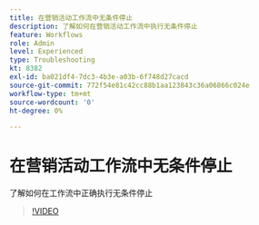 ```yaml
---
title: 在营销活动工作流中无条件停止
description: 了解如何在营销活动工作流中执行无条件停止
feature: Workflows
role: Admin
level: Experienced
type: Troubleshooting
kt: 8382
exl-id: ba021df4-7dc3-4b3e-a03b-6f748d27cacd
source-git-commit: 772f54e81c42cc88b1aa123843c36a06866c024e
workflow-type: tm+mt
source-wordcount: '0'
ht-degree: 0%

---
```


# 在营销活动工作流中无条件停止

了解如何在工作流中正确执行无条件停止

>[!VIDEO](https://video.tv.adobe.com/v/335887?quality=12)
